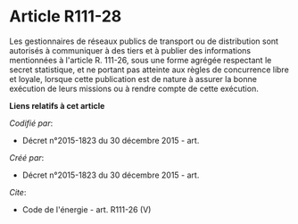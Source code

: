 # Article R111-28

Les gestionnaires de réseaux publics de transport ou de distribution sont autorisés à communiquer à des tiers et à publier
des informations mentionnées à l'article R. 111-26, sous une forme agrégée respectant le secret statistique, et ne portant
pas atteinte aux règles de concurrence libre et loyale, lorsque cette publication est de nature à assurer la bonne exécution
de leurs missions ou à rendre compte de cette exécution.

**Liens relatifs à cet article**

_Codifié par_:

  - Décret n°2015-1823 du 30 décembre 2015 - art.

_Créé par_:

  - Décret n°2015-1823 du 30 décembre 2015 - art.

_Cite_:

  - Code de l'énergie - art. R111-26 (V)
